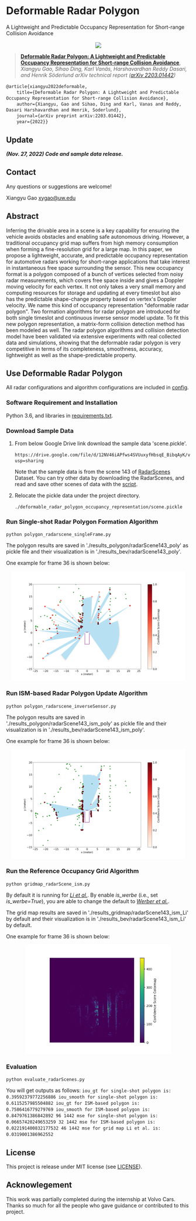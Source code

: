 # Deformable Radar Polygon

A Lightweight and Predictable Occupancy Representation for Short-range Collision Avoidance

<p align="center"> <img src='docs/grap_abs.png' align="center" height="300px"> </p>

> [**Deformable Radar Polygon: A Lightweight and Predictable Occupancy Representation for Short-range Collision Avoidance**](https://arxiv.org/pdf/2203.01442.pdf),            
> *Xiangyu Gao, Sihao Ding, Karl Vanäs, Harshavardhan Reddy Dasari, and Henrik Söderlund*
> *arXiv technical report ([arXiv 2203.01442](https://arxiv.org/abs/2203.01442))*  

    @article{xiangyu2022deformable,
        title={Deformable Radar Polygon: A Lightweight and Predictable Occupancy Representation for Short-range Collision Avoidance},
        author={Xiangyu, Gao and Sihao, Ding and Karl, Vanas and Reddy, Dasari Harshavardhan and Henrik, Soderlund},
        journal={arXiv preprint arXiv:2203.01442},
        year={2022}}

## Update
***(Nov. 27, 2022) Code and sample data release.***

## Contact
Any questions or suggestions are welcome! 

Xiangyu Gao [xygao@uw.edu](mailto:xygao@uw.edu) 

## Abstract
Inferring the drivable area in a scene is a key capability for ensuring the vehicle avoids obstacles and enabling safe autonomous driving. However, a traditional occupancy grid map suffers from high memory consumption when forming a fine-resolution grid for a large map. In this paper, we propose a lightweight, accurate, and predictable occupancy representation for automotive radars working for short-range applications that take interest in instantaneous free space surrounding the sensor. This new occupancy format is a polygon composed of a bunch of vertices selected from noisy radar measurements, which covers free space inside and gives a Doppler moving velocity for each vertex. It not only takes a very small memory and computing resources for storage and updating at every timeslot but also has the predictable shape-change property based on vertex's Doppler velocity. We name this kind of occupancy representation "deformable radar polygon". Two formation algorithms for radar polygon are introduced for both single timeslot and continuous inverse sensor model update. To fit this new polygon representation, a matrix-form collision detection method has been modeled as well. The radar polygon algorithms and collision detection model have been validated via extensive experiments with real collected data and simulations, showing that the deformable radar polygon is very competitive in terms of its completeness, smoothness, accuracy, lightweight as well as the shape-predictable property. 

## Use Deformable Radar Polygon

All radar configurations and algorithm configurations are included in [config](config.py).

### Software Requirement and Installation

Python 3.6, and libraries in [requirements.txt](requirements.txt).

### Download Sample Data
1. From below Google Drive link download the sample data 'scene.pickle'. 
    ```
    https://drive.google.com/file/d/12NV46iAPfws4SVUuxyfHbsqE_BibqAyK/view?usp=sharing
    ```
    Note that the sample data is from the scene 143 of [RadarScenes](https://radar-scenes.com/) Dataset. You can try other data by downloading the RadarScenes, and read and save other scenes of data with the [script](read_radarscene_data.py).

2. Relocate the pickle data under the project directory.
    ```
    ./deformable_radar_polygon_occupancy_representation/scene.pickle
    ```

### Run Single-shot Radar Polygon Formation Algorithm
    
    python polygon_radarscene_singleFrame.py
    
The polygon results are saved in './results_polygon/radarScene143_poly' as pickle file and their visualization is in './results_bev/radarScene143_poly'.

One example for frame 36 is shown below:
<p align="center"> <img src='docs/0036.png' align="center" height="300px"> </p> 

### Run ISM-based Radar Polygon Update Algorithm
   
    python polygon_radarscene_inverseSensor.py
    
The polygon results are saved in './results_polygon/radarScene143_ism_poly' as pickle file and their visualization is in './results_bev/radarScene143_ism_poly'.

One example for frame 36 is shown below:
<p align="center"> <img src='docs/0036_ism.png' align="center" height="300px"> </p> 

### Run the Reference Occupancy Grid Algorithm   
    python gridmap_radarScene_ism.py

By default it is running for [*Li et al.*](https://www.scitepress.org/papers/2018/66673/66673.pdf). By enable *is_werbe* (i.e., set *is_werbe=True*), you are able to change the default to [*Werber et al.*](https://ieeexplore.ieee.org/abstract/document/7117922).

The grid map results are saved in './results_gridmap/radarScene143_ism_Li' by default and their visualization is in './results_bev/radarScene143_ism_Li' by default.

One example for frame 36 is shown below:
<p align="center"> <img src='docs/0036_grid.png' align="center" height="300px"> </p> 

### Evaluation 
    python evaluate_radarScenes.py

 You will get outputs as follows:
    ```
    iou_gt for single-shot polygon is:  0.39592379772256886
    iou_smooth for single-shot polygon is:  0.6115257985504882
    iou_gt for ISM-based polygon is:  0.7586416779279769
    iou_smooth for ISM-based polygon is:  0.8479761386842892
    96 1442
    mse for single-shot polygon is:  0.06657420249653259
    32 1442
    mse for ISM-based polygon is:  0.022191400832177532
    46 1442
    mse for grid map Li et al. is:  0.0319001386962552
    ```
## License

This project is release under MIT license (see [LICENSE](LICENSE)).

## Acknowlegement
This work was partially completed during the internship at Volvo Cars. Thanks so much for all the people who gave guidance or contributed to this project.
